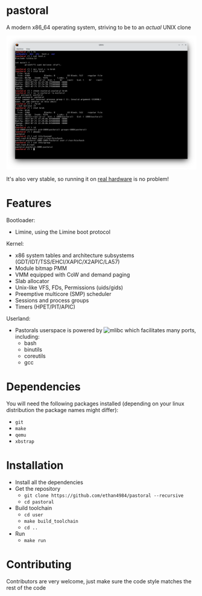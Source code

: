 # pastoral

A modern x86_64 operating system, striving to be to an *actual* UNIX clone

![alt tet](misc/images/screenshot.png)

It's also very stable, so running it on [real hardware](misc/on_real_hardware.md) is no problem!

# Features

Bootloader:
- Limine, using the Limine boot protocol

Kernel:
- x86 system tables and architecture subsystems (GDT/IDT/TSS/EHCI/XAPIC/X2APIC/LA57)
- Module bitmap PMM
- VMM equipped with CoW and demand paging
- Slab allocator
- Unix-like VFS, FDs, Permissions (uids/gids)
- Preemptive multicore (SMP) scheduler
- Sessions and process groups
- Timers (HPET/PIT/APIC)

Userland:
- Pastorals userspace is powered by ![mlibc](https://github.com/managarm/mlibc) which facilitates many ports, including:
  - bash
  - binutils
  - coreutils
  - gcc

# Dependencies

You will need the following packages installed (depending on your linux distribution the package names might differ):
- `git`
- `make`
- `qemu`
- `xbstrap`

# Installation

- Install all the dependencies
- Get the repository
  - `git clone https://github.com/ethan4984/pastoral --recursive`
  - `cd pastoral`
- Build toolchain
  - `cd user`
  - `make build_toolchain`
  - `cd ..`
- Run
  - `make run`

# Contributing
Contributors are very welcome, just make sure the code style matches the rest of the code
